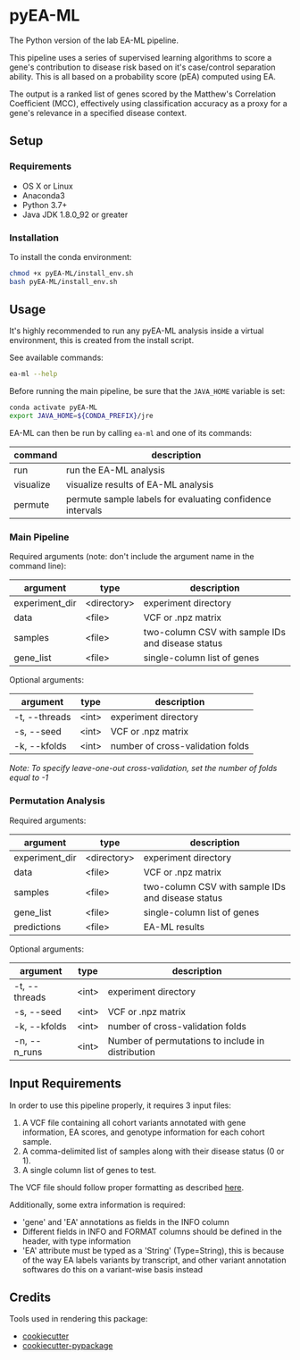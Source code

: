 # pyEA-ML

The Python version of the lab EA-ML pipeline.

This pipeline uses a series of supervised learning algorithms to score a gene's contribution to disease risk based on
it's case/control separation ability. This is all based on a probability score (pEA) computed using EA.

The output is a ranked list of genes scored by the Matthew's Correlation Coefficient (MCC), effectively using
classification accuracy as a proxy for a gene's relevance in a specified disease context.

## Setup

### Requirements

- OS X or Linux
- Anaconda3
- Python 3.7+
- Java JDK 1.8.0_92 or greater

### Installation

To install the conda environment:
```bash
chmod +x pyEA-ML/install_env.sh
bash pyEA-ML/install_env.sh
```

## Usage

It's highly recommended to run any pyEA-ML analysis inside a virtual environment, this is created from the install script.

See available commands:
```bash
ea-ml --help
```

Before running the main pipeline, be sure that the `JAVA_HOME` variable is set:
```bash
conda activate pyEA-ML
export JAVA_HOME=${CONDA_PREFIX}/jre
```

EA-ML can then be run by calling `ea-ml` and one of its commands:

| command     | description                                               |
|-------------|-----------------------------------------------------------|
| run         | run the EA-ML analysis                                    |
| visualize   | visualize results of EA-ML analysis                       |
| permute     | permute sample labels for evaluating confidence intervals |

### Main Pipeline

Required arguments (note: don't include the argument name in the command line):

| argument       | type          | description                                       |
|----------------|---------------|---------------------------------------------------|
| experiment_dir | \<directory\> | experiment directory                              |
| data           | \<file\>      | VCF or .npz matrix                                |
| samples        | \<file\>      | two-column CSV with sample IDs and disease status |
| gene_list      | \<file\>      | single-column list of genes                       |

Optional arguments:

| argument       | type      | description                                       |
|----------------|-----------|---------------------------------------------------|
| -t, --threads  | \<int\>   | experiment directory                              |
| -s, --seed     | \<int\>   | VCF or .npz matrix                                |
| -k, --kfolds   | \<int\>   | number of cross-validation folds                  |

*Note: To specify leave-one-out cross-validation, set the number of folds equal to -1*

### Permutation Analysis

Required arguments:

| argument       | type          | description                                       |
|----------------|---------------|---------------------------------------------------|
| experiment_dir | \<directory\> | experiment directory                              |
| data           | \<file\>      | VCF or .npz matrix                                |
| samples        | \<file\>      | two-column CSV with sample IDs and disease status |
| gene_list      | \<file\>      | single-column list of genes                       |
| predictions    | \<file\>      | EA-ML results                                     |

Optional arguments:

| argument       | type      | description                                       |
|----------------|-----------|---------------------------------------------------|
| -t, --threads  | \<int\>   | experiment directory                              |
| -s, --seed     | \<int\>   | VCF or .npz matrix                                |
| -k, --kfolds   | \<int\>   | number of cross-validation folds                  |
| -n, --n_runs   | \<int\>   | Number of permutations to include in distribution |

## Input Requirements

In order to use this pipeline properly, it requires 3 input files:

1. A VCF file containing all cohort variants annotated with gene information, EA scores, and genotype information for
   each cohort sample.
2. A comma-delimited list of samples along with their disease status (0 or 1).
3. A single column list of genes to test.

The VCF file should follow proper formatting as described [here](<https://samtools.github.io/hts-specs/VCFv4.2.pdf>).

Additionally, some extra information is required:

- 'gene' and 'EA' annotations as fields in the INFO column
- Different fields in INFO and FORMAT columns should be defined in the header, with type information
- 'EA' attribute must be typed as a 'String' (Type=String), this is because of the way EA labels variants by transcript,
  and other variant annotation softwares do this on a variant-wise basis instead

## Credits

Tools used in rendering this package:

-  [cookiecutter](https://github.com/audreyr/cookiecutter)
-  [cookiecutter-pypackage](https://github.com/audreyr/cookiecutter-pypackage)
